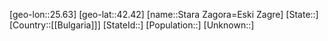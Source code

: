 ﻿---
location: [42.42,25.63]
mapzoom: [7,12] 
mapmarker: city 
type: City
tags:
- geo/City


SpocWebEntityId: 34519
isDeleted: false
confidential: public

---
[geo-lon::25.63]
[geo-lat::42.42]
[name::Stara Zagora=Eski Zagre]
[State::]
[Country::[[Bulgaria]]]
[StateId::]
[Population::]
[Unknown::]

